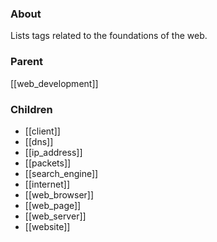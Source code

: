 ### About
Lists tags related to the foundations of the web.

### Parent
[[web_development]]

### Children
- [[client]]
- [[dns]]
- [[ip_address]]
- [[packets]]
- [[search_engine]]
- [[internet]]
- [[web_browser]]
- [[web_page]]
- [[web_server]]
- [[website]]